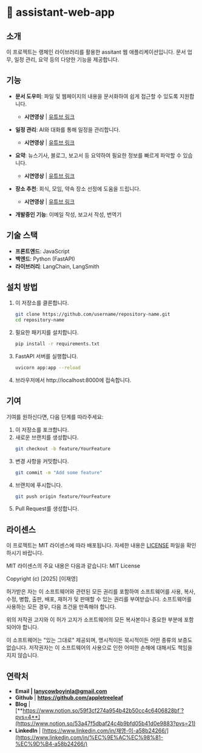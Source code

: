 # 🤗 assistant-web-app

## 소개
이 프로젝트는 랭체인 라이브러리를 활용한 assitant 웹 애플리케이션입니다. 
문서 업무, 일정 관리, 요약 등의 다양한 기능을 제공합니다. 

## 기능
- **문서 도우미**: 파일 및 웹페이지의 내용을 문서화하여 쉽게 접근할 수 있도록 지원합니다.
  - **시연영상** | [유튜브 링크](https://youtu.be/uXDYjxx_Ga4)
- **일정 관리**: AI와 대화를 통해 일정을 관리합니다.
  - **시연영상** | [유튜브 링크](https://youtu.be/z0348okqjT0)
- **요약**: 뉴스기사, 블로그, 보고서 등 요약하여 필요한 정보를 빠르게 파악할 수 있습니다.
  - **시연영상** | [유튜브 링크](https://youtu.be/uf5FQ-ABIXI)
- **장소 추천**: 회식, 모임, 약속 장소 선정에 도움을 드립니다.
  - **시연영상** | [유튜브 링크]([https://youtu.be/cjpMEdkHYR4](https://youtu.be/JfzARGSsxNQ))


- **개발중인 기능**: 이메일 작성, 보고서 작성, 번역기

## 기술 스택
- **프론트엔드**: JavaScript
- **백엔드**: Python (FastAPI)
- **라이브러리**: LangChain, LangSmith


## 설치 방법
1. 이 저장소를 클론합니다.
   ```bash
   git clone https://github.com/username/repository-name.git
   cd repository-name
   ```
2. 필요한 패키지를 설치합니다.
   ```bash
   pip install -r requirements.txt
   ```
3. FastAPI 서버를 실행합니다.
   ```bash
   uvicorn app:app --reload
   ```
4. 브라우저에서 http://localhost:8000에 접속합니다.

## 기여
기여를 원하신다면, 다음 단계를 따라주세요:

1. 이 저장소를 포크합니다.
2. 새로운 브랜치를 생성합니다.
   ```bash
   git checkout -b feature/YourFeature
   ```
3. 변경 사항을 커밋합니다.
   ```bash
   git commit -m "Add some feature"
   ```
4. 브랜치에 푸시합니다.
   ```bash
   git push origin feature/YourFeature
   ```
5. Pull Request를 생성합니다.
## 라이센스

이 프로젝트는 MIT 라이센스에 따라 배포됩니다. 자세한 내용은 [LICENSE](LICENSE) 파일을 확인하시기 바랍니다.

MIT 라이센스의 주요 내용은 다음과 같습니다:
MIT License

Copyright (c) [2025] [이재영]

허가받은 자는 이 소프트웨어와 관련된 모든 권리를 포함하여 소프트웨어를 사용, 복사, 수정, 병합, 출판, 배포, 재허가 및 판매할 수 있는 권리를 부여받습니다. 소프트웨어를 사용하는 모든 경우, 다음 조건을 만족해야 합니다.

위의 저작권 고지와 이 허가 고지가 소프트웨어의 모든 복사본이나 중요한 부분에 포함되어야 합니다.

이 소프트웨어는 "있는 그대로" 제공되며, 명시적이든 묵시적이든 어떤 종류의 보증도 없습니다. 저작권자는 이 소프트웨어의 사용으로 인한 어떠한 손해에 대해서도 책임을 지지 않습니다.

## 연락처
- **Email | lanycowboyinla@gmail.com**
- **Github** [|](https://github.com/appletreeleaf) **https://github.com/appletreeleaf**
- **Blog** | [**https://www.notion.so/59f3cf274a954b42b50cc4c6406828bf`?pvs=4**](https://www.notion.so/53a47f5dbaf24c4b9bfd05b41d0e9883?pvs=21)
- **LinkedIn** | [https://www.linkedin.com/in/재영-이-a58b24266/](https://www.linkedin.com/in/%EC%9E%AC%EC%98%81-%EC%9D%B4-a58b24266/)
